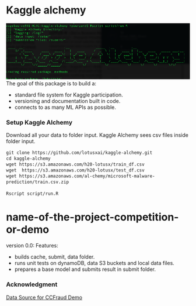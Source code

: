 # Kaggle alchemy

![header img](README_files/kaggle_alchemy_art.png)
The goal of this package is to build a:
- standard file system for Kaggle participation.
- versioning and documentation built in code.
- connects to as many ML APIs as possible.


### Setup Kaggle Alchemy
Download all your data to folder input. Kaggle Alchemy sees csv files inside folder input.

```
git clone https://github.com/lotusxai/kaggle-alchemy.git
cd kaggle-alchemy
wget https://s3.amazonaws.com/h20-lotusx/train_df.csv
wget  https://s3.amazonaws.com/h20-lotusx/test_df.csv
wget https://s3.amazonaws.com/al-chemy/microsoft-malware-prediction/train.csv.zip

Rscript script/run.R
```

# name-of-the-project-competition-or-demo

version 0.0:
Features:
* builds cache, submit, data folder.
* runs unit tests on dynamoDB, data S3 buckets and local data files.
* prepares a base model and submits result in submit folder.






### Acknowledgment
[Data Source for CCFraud Demo](https://www.kaggle.com/mlg-ulb/creditcardfraud)
